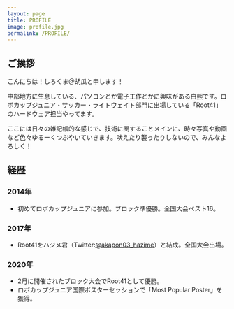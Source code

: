 ```yaml
---
layout: page
title: PROFILE
image: profile.jpg
permalink: /PROFILE/
---
```

## ご挨拶

こんにちは！しろくま＠胡瓜と申します！  

中部地方に生息している、パソコンとか電子工作とかに興味がある白熊です。ロボカップジュニア・サッカー・ライトウェイト部門に出場している「Root41」のハードウェア担当やってます。

ここには日々の雑記帳的な感じで、技術に関することメインに、時々写真や動画など色々ゆるーくつぶやいていきます。吠えたり襲ったりしないので、みんなよろしく！

## 経歴

### 2014年

- 初めてロボカップジュニアに参加。ブロック準優勝。全国大会ベスト16。

### 2017年

- Root41をハジメ君（Twitter:[@akapon03_hazime](https://www.twitter.com/akapon03_hazime)）と結成。全国大会出場。

### 2020年

- 2月に開催されたブロック大会でRoot41として優勝。
- ロボカップジュニア国際ポスターセッションで「Most Popular Poster」を獲得。